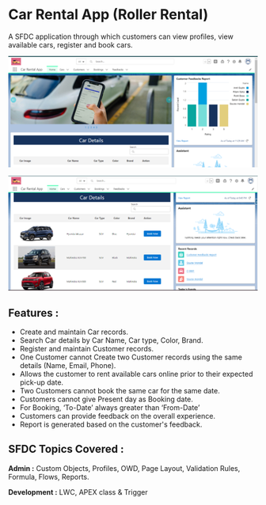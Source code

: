 
# Car Rental App (Roller Rental)

A SFDC application through which customers can view profiles, view available cars,
register and book cars. 




![App Screenshot](https://github.com/souravmondal99/Car-rental-app/blob/main/Images/Car%20rental%20Homepage.png)

![App Screenshot](https://github.com/souravmondal99/Car-rental-app/blob/main/Images/Car%20rental%20home%202.png)


## Features : 

- Create and maintain Car records.
- Search Car details by Car Name, Car type, Color, Brand.
- Register and maintain Customer records.
- One Customer cannot Create two Customer records using the same details (Name, Email, Phone).
- Allows the customer to rent available cars online prior to their expected pick-up date.
- Two Customers cannot book the same car for the same date.
- Customers cannot give Present day as Booking date.
- For Booking, ‘To-Date’ always greater than ‘From-Date’
- Customers can provide feedback on the overall experience.
- Report is generated based on the customer's feedback.



## SFDC Topics Covered :

**Admin :** Custom Objects, Profiles, OWD, Page Layout, Validation Rules, Formula, Flows, Reports.

**Development :** LWC, APEX class & Trigger

